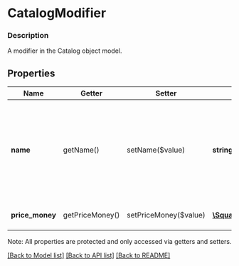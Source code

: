 # CatalogModifier

### Description

A modifier in the Catalog object model.

## Properties
Name | Getter | Setter | Type | Description | Notes
------------ | ------------- | ------------- | ------------- | ------------- | -------------
**name** | getName() | setName($value) | **string** | The modifier&#39;s name. Searchable. This field has max length of 255 Unicode code points. | [optional] 
**price_money** | getPriceMoney() | setPriceMoney($value) | [**\SquareConnect\Model\Money**](Money.md) | The modifier&#39;s price. | [optional] 

Note: All properties are protected and only accessed via getters and setters.

[[Back to Model list]](../../README.md#documentation-for-models) [[Back to API list]](../../README.md#documentation-for-api-endpoints) [[Back to README]](../../README.md)

